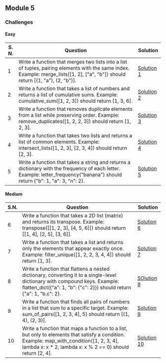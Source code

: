 ## Module 5

### Challenges

#### Easy

| S. N. | Question                                                                                                                                                                         | Solution                                   |
| ----- | -------------------------------------------------------------------------------------------------------------------------------------------------------------------------------- | ------------------------------------------ |
| 1     | Write a function that merges two lists into a list of tuples, pairing elements with the same index. Example: merge_lists([1, 2], ["a", "b"]) should return [(1, "a"), (2, "b")]. | [Solution 1](/module_5/easy/solution_1.py) |
| 2     | Write a function that takes a list of numbers and returns a list of cumulative sums. Example: cumulative_sum([1, 2, 3]) should return [1, 3, 6].                                 | [Solution 2](/module_5/easy/solution_2.py) |
| 3     | Write a function that removes duplicate elements from a list while preserving order. Example: remove_duplicates([1, 2, 2, 3]) should return [1, 2, 3].                           | [Solution 3](/module_5/easy/solution_3.py) |
| 4     | Write a function that takes two lists and returns a list of common elements. Example: intersect_lists([1, 2, 3], [2, 3, 4]) should return [2, 3].                                | [Solution 4](/module_5/easy/solution_4.py) |
| 5     | Write a function that takes a string and returns a dictionary with the frequency of each letter. Example: letter_frequency("banana") should return {"b": 1, "a": 3, "n": 2}.     | [Solution 5](/module_5/easy/solution_5.py) |

#### Medium

| S.N. | Question                                                                                                                                                                                                | Solution                                       |
| ---- | ------------------------------------------------------------------------------------------------------------------------------------------------------------------------------------------------------- | ---------------------------------------------- |
| 6    | Write a function that takes a 2D list (matrix) and returns its transpose. Example: transpose([[1, 2, 3], [4, 5, 6]]) should return [[1, 4], [2, 5], [3, 6]].                                            | [Solution 6](/module_5/medium/solution_6.py)   |
| 7    | Write a function that takes a list and returns only the elements that appear exactly once. Example: filter_unique([1, 2, 2, 3, 4, 4]) should return [1, 3].                                             | [Solution 7](/module_5/medium/solution_7.py)   |
| 8    | Write a function that flattens a nested dictionary, converting it to a single-level dictionary with compound keys. Example: flatten_dict({"a": 1, "b": {"c": 2}}) should return {"a": 1, "b.c": 2}.     | [SOlution 8](/module_5/medium/solution_8.py)   |
| 9    | Write a function that finds all pairs of numbers in a list that sum to a specific target. Example: sum_of_pairs([1, 2, 3, 4], 5) should return [(1, 4), (2, 3)].                                        | [Solution 9](/module_5/medium/solution_9.py)   |
| 10   | Write a function that maps a function to a list, but only to elements that satisfy a condition. Example: map_with_condition([1, 2, 3, 4], lambda x: x \* 2, lambda x: x % 2 == 0) should return [2, 4]. | [Solution 10](/module_5/medium/solution_10.py) |
